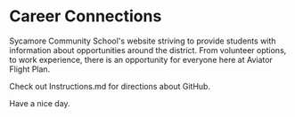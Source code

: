 # Career Connections
Sycamore Community School's website striving to provide students with information about opportunities around the district. From volunteer options, to work experience, there is an opportunity for everyone here at Aviator Flight Plan.


Check out Instructions.md for directions about GitHub.

Have a nice day.
